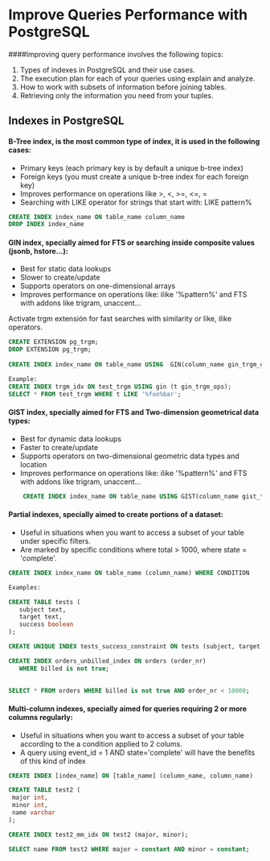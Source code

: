 
Improve Queries Performance with PostgreSQL
===================

####Improving query performance involves the following topics:
 1. Types of indexes in PostgreSQL and their use cases.
 2. The execution plan for each of your queries using explain and analyze.
 3. How to work with subsets of information before joining tables.
 4. Retrieving only the information you need from your tuples.


Indexes in PostgreSQL
-------------

#### B-Tree index, is the most common type of index, it is used in the following cases:

- Primary keys (each primary key is by default a unique b-tree index)
- Foreign keys (you must create a unique b-tree index for each foreign key)
- Improves performance on operations like >, <, >=, <=, =
- Searching with LIKE operator for strings that start with: LIKE pattern%    

```sql
CREATE INDEX index_name ON table_name column_name
DROP INDEX index_name
```

#### GIN index, specially aimed for FTS or searching inside composite values (jsonb, hstore...):
- Best for static data lookups
- Slower to create/update
- Supports operators on one-dimensional arrays
- Improves performance on operations like: ilike '%pattern%' and FTS with addons like trigram, unaccent...


Activate trgm extensión for fast searches with similarity or like, ilike operators.
 
 ```sql
 CREATE EXTENSION pg_trgm;
 DROP EXTENSION pg_trgm;
    
 CREATE INDEX index_name ON table_name USING  GIN(column_name gin_trgm_ops)

 Example:
 CREATE INDEX trgm_idx ON test_trgm USING gin (t gin_trgm_ops);
 SELECT * FROM test_trgm WHERE t LIKE '%foo%bar';
 ```

#### GIST index, specially aimed for FTS and Two-dimension geometrical data types:
- Best for dynamic data lookups
- Faster to create/update
- Supports operators on two-dimensional geometric data types and location
- Improves performance on operations like: ilike '%pattern%' and FTS with addons like trigram, unaccent...

```sql
    CREATE INDEX index_name ON table_name USING GIST(column_name gist_trgm_ops)
```

#### Partial indexes, specially aimed to create portions of a dataset:
- Useful in situations when you want to access a subset of your table under specific filters.
- Are marked by specific conditions where total > 1000, where state = 'complete'.

 ```sql
CREATE INDEX index_name ON table_name (column_name) WHERE CONDITION

Examples:

CREATE TABLE tests (
    subject text,
    target text,
    success boolean
);

CREATE UNIQUE INDEX tests_success_constraint ON tests (subject, target) WHERE success;

CREATE INDEX orders_unbilled_index ON orders (order_nr)
    WHERE billed is not true;

    
SELECT * FROM orders WHERE billed is not true AND order_nr < 10000;
```

#### Multi-column indexes, specially aimed for queries requiring 2 or more columns regularly:

- Useful in situations when you want to access a subset of your table according to the a condition applied to 2 colums.
- A query using event_id = 1 AND state='complete' will have the benefits of this kind of index

 ```sql
CREATE INDEX [index_name] ON [table_name] (column_name, column_name)

CREATE TABLE test2 (
  major int,
  minor int,
  name varchar
);

CREATE INDEX test2_mm_idx ON test2 (major, minor);

SELECT name FROM test2 WHERE major = constant AND minor = constant;
 ```
